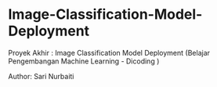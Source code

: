 # Image-Classification-Model-Deployment
Proyek Akhir : Image Classification Model Deployment  (Belajar Pengembangan Machine Learning - Dicoding ) 

Author: Sari Nurbaiti
